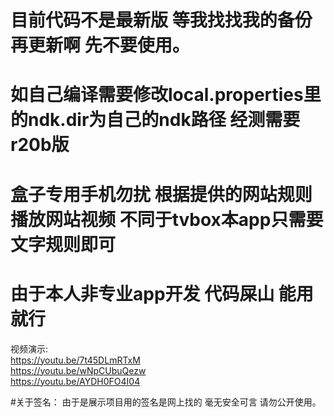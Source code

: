 # 目前代码不是最新版 等我找找我的备份再更新啊 先不要使用。   
# 如自己编译需要修改local.properties里的ndk.dir为自己的ndk路径 经测需要r20b版
# 盒子专用手机勿扰 根据提供的网站规则 播放网站视频 不同于tvbox本app只需要文字规则即可
# 由于本人非专业app开发  代码屎山  能用就行
视频演示:      
https://youtu.be/7t45DLmRTxM    
https://youtu.be/wNpCUbuQezw    
https://youtu.be/AYDH0FO4I04   

#关于签名： 由于是展示项目用的签名是网上找的 毫无安全可言 请勿公开使用。  
